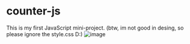 # counter-js

This is my first JavaScript mini-project.
(btw, im not good in desing, so please ignore the style.css D:)
![image](https://user-images.githubusercontent.com/121983707/233803061-10488dd0-8fcd-4f6b-ab45-a90163b362d7.png)
